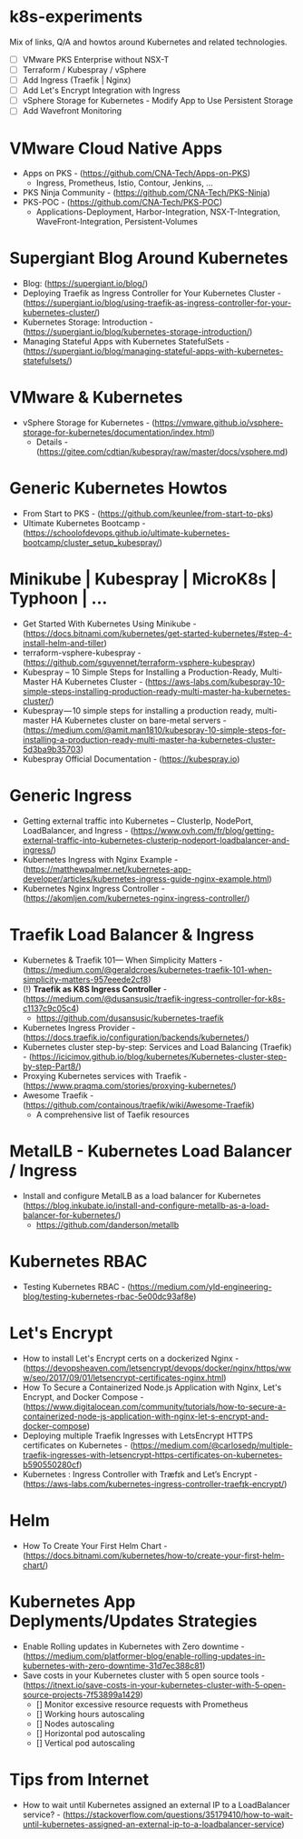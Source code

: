 # k8s-experiments
Mix of links, Q/A and howtos around Kubernetes and related technologies.

- [ ] VMware PKS Enterprise without NSX-T
- [ ] Terraform / Kubespray / vSphere
- [ ] Add Ingress (Traefik | Nginx)
- [ ] Add Let's Encrypt Integration with Ingress 
- [ ] vSphere Storage for Kubernetes - Modify App to Use Persistent Storage
- [ ] Add Wavefront Monitoring

# VMware Cloud Native Apps
- Apps on PKS - (https://github.com/CNA-Tech/Apps-on-PKS)
  - Ingress, Prometheus, Istio, Contour, Jenkins, ...
- PKS Ninja Community - (https://github.com/CNA-Tech/PKS-Ninja)
- PKS-POC - (https://github.com/CNA-Tech/PKS-POC)
  - Applications-Deployment, Harbor-Integration, NSX-T-Integration, WaveFront-Integration, Persistent-Volumes
  
# Supergiant Blog Around Kubernetes
- Blog: (https://supergiant.io/blog/)
- Deploying Traefik as Ingress Controller for Your Kubernetes Cluster - (https://supergiant.io/blog/using-traefik-as-ingress-controller-for-your-kubernetes-cluster/)
- Kubernetes Storage: Introduction - (https://supergiant.io/blog/kubernetes-storage-introduction/)
- Managing Stateful Apps with Kubernetes StatefulSets - (https://supergiant.io/blog/managing-stateful-apps-with-kubernetes-statefulsets/)

# VMware & Kubernetes
- vSphere Storage for Kubernetes - (https://vmware.github.io/vsphere-storage-for-kubernetes/documentation/index.html)
  - Details - (https://gitee.com/cdtian/kubespray/raw/master/docs/vsphere.md)

# Generic Kubernetes Howtos
- From Start to PKS - (https://github.com/keunlee/from-start-to-pks)
- Ultimate Kubernetes Bootcamp - (https://schoolofdevops.github.io/ultimate-kubernetes-bootcamp/cluster_setup_kubespray/)

# Minikube | Kubespray | MicroK8s | Typhoon | ...

- Get Started With Kubernetes Using Minikube - (https://docs.bitnami.com/kubernetes/get-started-kubernetes/#step-4-install-helm-and-tiller)
- terraform-vsphere-kubespray - (https://github.com/sguyennet/terraform-vsphere-kubespray)
- Kubespray – 10 Simple Steps for Installing a Production-Ready, Multi-Master HA Kubernetes Cluster - (https://aws-labs.com/kubespray-10-simple-steps-installing-production-ready-multi-master-ha-kubernetes-cluster/)
- Kubespray — 10 simple steps for installing a production ready, multi-master HA Kubernetes cluster on bare-metal servers - (https://medium.com/@amit.man1810/kubespray-10-simple-steps-for-installing-a-production-ready-multi-master-ha-kubernetes-cluster-5d3ba9b35703)
- Kubespray Official Documentation - (https://kubespray.io)

# Generic Ingress
- Getting external traffic into Kubernetes – ClusterIp, NodePort, LoadBalancer, and Ingress - (https://www.ovh.com/fr/blog/getting-external-traffic-into-kubernetes-clusterip-nodeport-loadbalancer-and-ingress/)
- Kubernetes Ingress with Nginx Example - (https://matthewpalmer.net/kubernetes-app-developer/articles/kubernetes-ingress-guide-nginx-example.html)
- Kubernetes Nginx Ingress Controller - (https://akomljen.com/kubernetes-nginx-ingress-controller/)

# Traefik Load Balancer & Ingress

- Kubernetes & Traefik 101— When Simplicity Matters - (https://medium.com/@geraldcroes/kubernetes-traefik-101-when-simplicity-matters-957eeede2cf8)
- (!) **Traefik as K8S Ingress Controller** - (https://medium.com/@dusansusic/traefik-ingress-controller-for-k8s-c1137c9c05c4)
  - https://github.com/dusansusic/kubernetes-traefik
- Kubernetes Ingress Provider - (https://docs.traefik.io/configuration/backends/kubernetes/)
- Kubernetes cluster step-by-step: Services and Load Balancing (Traefik) - (https://icicimov.github.io/blog/kubernetes/Kubernetes-cluster-step-by-step-Part8/)
- Proxying Kubernetes services with Traefik - (https://www.praqma.com/stories/proxying-kubernetes/)
- Awesome Traefik - (https://github.com/containous/traefik/wiki/Awesome-Traefik)
  - A comprehensive list of Taefik resources

# MetalLB - Kubernetes Load Balancer / Ingress
- Install and configure MetalLB as a load balancer for Kubernetes (https://blog.inkubate.io/install-and-configure-metallb-as-a-load-balancer-for-kubernetes/)
  - https://github.com/danderson/metallb
  
# Kubernetes RBAC
- Testing Kubernetes RBAC - (https://medium.com/yld-engineering-blog/testing-kubernetes-rbac-5e00dc93af8e)

# Let's Encrypt
- How to install Let's Encrypt certs on a dockerized Nginx - (https://devopsheaven.com/letsencrypt/devops/docker/nginx/https/www/seo/2017/09/01/letsencrypt-certificates-nginx.html)
- How To Secure a Containerized Node.js Application with Nginx, Let's Encrypt, and Docker Compose - (https://www.digitalocean.com/community/tutorials/how-to-secure-a-containerized-node-js-application-with-nginx-let-s-encrypt-and-docker-compose)
- Deploying multiple Traefik Ingresses with LetsEncrypt HTTPS certificates on Kubernetes - (https://medium.com/@carlosedp/multiple-traefik-ingresses-with-letsencrypt-https-certificates-on-kubernetes-b590550280cf)
- Kubernetes : Ingress Controller with Træfɪk and Let’s Encrypt - (https://aws-labs.com/kubernetes-ingress-controller-traefɪk-encrypt/)

# Helm
- How To Create Your First Helm Chart - (https://docs.bitnami.com/kubernetes/how-to/create-your-first-helm-chart/)

# Kubernetes App Deplyments/Updates Strategies
- Enable Rolling updates in Kubernetes with Zero downtime - (https://medium.com/platformer-blog/enable-rolling-updates-in-kubernetes-with-zero-downtime-31d7ec388c81)
- Save costs in your Kubernetes cluster with 5 open source tools - (https://itnext.io/save-costs-in-your-kubernetes-cluster-with-5-open-source-projects-7f53899a1429)
  - [] Monitor excessive resource requests with Prometheus
  - [] Working hours autoscaling
  - [] Nodes autoscaling
  - [] Horizontal pod autoscaling
  - [] Vertical pod autoscaling
  
# Tips from Internet
- How to wait until Kubernetes assigned an external IP to a LoadBalancer service? - (https://stackoverflow.com/questions/35179410/how-to-wait-until-kubernetes-assigned-an-external-ip-to-a-loadbalancer-service)
